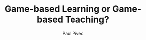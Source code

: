 ---
layout: leaf-node
title: Game-based Learning or Game-based Teaching?
title-url: http://archive.teachfind.com/becta/emergingtechnologies.becta.org.uk/upload-dir/downloads/page_documents/research/emerging_technologies/game_based_learning.pdf
author: "Paul Pivec"
groups: technologies
categories: game-based-learning
topics: introductory-resources
summary: >	
cite: |
    Pivec, P. (2009). Game-based learning or game-based teaching?.  Retrieved from: http://archive.teachfind.com/becta/emergingtechnologies.becta.org.uk/upload-dir/downloads/page_documents/research/emerging_technologies/game_based_learning.pdf
pub-date: 2009-07-01
added-date: 2017-04-16
resource-type: pdf-document
---